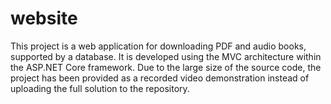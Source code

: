 # website
This project is a web application for downloading PDF and audio books, supported by a database. It is developed using the MVC architecture within the ASP.NET Core framework. Due to the large size of the source code, the project has been provided as a recorded video demonstration instead of uploading the full solution to the repository.
